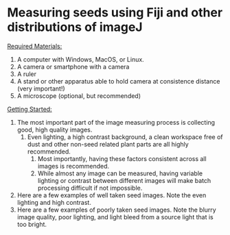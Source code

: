 # Measuring seeds using Fiji and other distributions of imageJ

<ins>Required Materials:</ins>

1. A computer with Windows, MacOS, or Linux.
2. A camera or smartphone with a camera
3. A ruler
4. A stand or other apparatus able to hold camera at consistence distance (very important!)
5. A microscope (optional, but recommended)

<ins>Getting Started:</ins>

1. The most important part of the image measuring process is collecting good, high quality images.
    1. Even lighting, a high contrast background, a clean workspace free of dust and other non-seed related plant parts are all highly recommended.
        1. Most importantly, having these factors consistent across all images is recommended.
        2. While almost any image can be measured, having variable lighting or contrast between different images will make batch processing difficult if not impossible.
2. Here are a few examples of well taken seed images. Note the even lighting and high contrast.
3. Here are a few examples of poorly taken seed images. Note the blurry image quality, poor lighting, and light bleed from a source light that is too bright.
